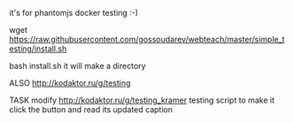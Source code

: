 it's for phantomjs docker testing :-)

wget https://raw.githubusercontent.com/gossoudarev/webteach/master/simple_testing/install.sh

bash install.sh it will make a directory

ALSO
http://kodaktor.ru/g/testing


TASK
modify http://kodaktor.ru/g/testing_kramer testing script
to make it click the button and read its updated caption